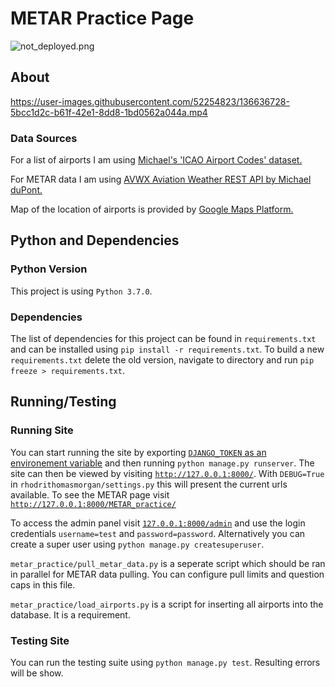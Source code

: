 # METAR Practice Page

![not_deployed.png](https://img.shields.io/badge/-Not%20Deployed-red)

## About

https://user-images.githubusercontent.com/52254823/136636728-5bcc1d2c-b61f-42e1-8dd8-1bd0562a044a.mp4

### Data Sources

For a list of airports I am using [Michael's 'ICAO Airport Codes' dataset.](https://www.kaggle.com/mike90/airport-codes)

For METAR data I am using [AVWX Aviation Weather REST API by Michael duPont.](https://avwx.rest/#)

Map of the location of airports is provided by [Google Maps Platform.](https://cloud.google.com/maps-platform)

## Python and Dependencies

### Python Version

This project is using `Python 3.7.0`.

### Dependencies

The list of dependencies for this project can be found in `requirements.txt` and can be installed using `pip install -r requirements.txt`. To build a new `requirements.txt` delete the old version, navigate to directory and run `pip freeze > requirements.txt`.

## Running/Testing

### Running Site

You can start running the site by exporting [`DJANGO_TOKEN` as an environement variable](https://djecrety.ir/) and then running `python manage.py runserver`. The site can then be viewed by visiting [`http://127.0.0.1:8000/`](http://127.0.0.1:8000/). With `DEBUG=True` in `rhodrithomasmorgan/settings.py` this will present the current urls available. To see the METAR page visit [`http://127.0.0.1:8000/METAR_practice/`](http://127.0.0.1:8000/METAR_practice/)

To access the admin panel visit [`127.0.0.1:8000/admin`](127.0.0.1:8000/admin) and use the login credentials `username=test` and `password=password`. Alternatively you can create a super user using `python manage.py createsuperuser`.

`metar_practice/pull_metar_data.py` is a seperate script which should be ran in parallel for METAR data pulling. You can configure pull limits and question caps in this file.

`metar_practice/load_airports.py` is a script for inserting all airports into the database. It is a requirement.

### Testing Site

You can run the testing suite using `python manage.py test`. Resulting errors will be show.
